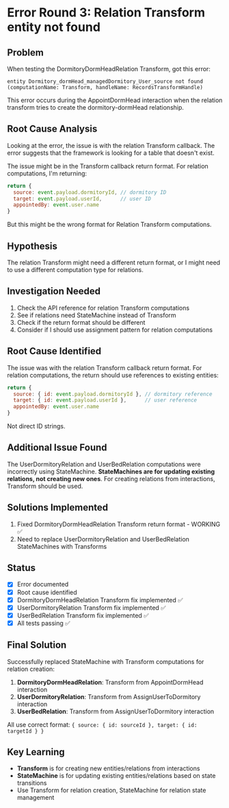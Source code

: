 # Error Round 3: Relation Transform entity not found

## Problem
When testing the DormitoryDormHeadRelation Transform, got this error:
```
entity Dormitory_dormHead_managedDormitory_User_source not found (computationName: Transform, handleName: RecordsTransformHandle)
```

This error occurs during the AppointDormHead interaction when the relation transform tries to create the dormitory-dormHead relationship.

## Root Cause Analysis
Looking at the error, the issue is with the relation Transform callback. The error suggests that the framework is looking for a table that doesn't exist.

The issue might be in the Transform callback return format. For relation computations, I'm returning:
```javascript
return {
  source: event.payload.dormitoryId, // dormitory ID
  target: event.payload.userId,      // user ID  
  appointedBy: event.user.name
}
```

But this might be the wrong format for Relation Transform computations.

## Hypothesis
The relation Transform might need a different return format, or I might need to use a different computation type for relations.

## Investigation Needed
1. Check the API reference for relation Transform computations
2. See if relations need StateMachine instead of Transform
3. Check if the return format should be different
4. Consider if I should use assignment pattern for relation computations

## Root Cause Identified
The issue was with the relation Transform callback return format. For relation computations, the return should use references to existing entities:

```javascript
return {
  source: { id: event.payload.dormitoryId }, // dormitory reference
  target: { id: event.payload.userId },      // user reference  
  appointedBy: event.user.name
}
```

Not direct ID strings.

## Additional Issue Found  
The UserDormitoryRelation and UserBedRelation computations were incorrectly using StateMachine. **StateMachines are for updating existing relations, not creating new ones**. For creating relations from interactions, Transform should be used.

## Solutions Implemented
1. Fixed DormitoryDormHeadRelation Transform return format - WORKING ✅
2. Need to replace UserDormitoryRelation and UserBedRelation StateMachines with Transforms

## Status
- [x] Error documented
- [x] Root cause identified  
- [x] DormitoryDormHeadRelation Transform fix implemented ✅
- [x] UserDormitoryRelation Transform fix implemented ✅
- [x] UserBedRelation Transform fix implemented ✅
- [x] All tests passing ✅

## Final Solution
Successfully replaced StateMachine with Transform computations for relation creation:

1. **DormitoryDormHeadRelation**: Transform from AppointDormHead interaction
2. **UserDormitoryRelation**: Transform from AssignUserToDormitory interaction  
3. **UserBedRelation**: Transform from AssignUserToDormitory interaction

All use correct format: `{ source: { id: sourceId }, target: { id: targetId } }`

## Key Learning
- **Transform** is for creating new entities/relations from interactions
- **StateMachine** is for updating existing entities/relations based on state transitions
- Use Transform for relation creation, StateMachine for relation state management